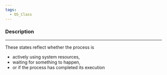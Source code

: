 ```yaml
---
tags:
  - OS_Class
---
```

### Description
---
These states reflect whether the process is 
- actively using system resources, 
- waiting for something to happen, 
- or if the process has completed its execution

